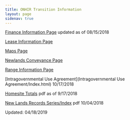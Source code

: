 ```yaml
---
title: ONHIR Transition Information
layout: page
sidenav: true
---
```


[Finance Information Page](finance/index.html) updated as of 08/15/2018

[Lease Information Page](lease/index.html)

[Maps Page](maps/index.html)

[Newlands Conveyance Page](nl-conveyance-docs/index.html)

[Range Information Page](range/index.html)

[Intragovernmental Use Agreement](Intragovernmental Use Agreement/Index.html) 10/17/2018

[Homesite Totals](HOMESITES-TOTALS.pdf) pdf as of 9/17/2018

[New Lands Records Series/Index](New-Lands-Records-Series-Index.pdf) pdf 10/04/2018

Updated: 04/18/2019